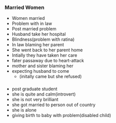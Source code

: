 ### Married Women

- Women married
- Problem with in law
- Post married problem
- Husband take her hospital
- Blindness(problem with ratina)
- In law blaming her parent
- She went back to her parent home
- Intially they have taken her care
- fater passaway due to heart-attack
- mother and sister blaming her
- expecting husband to come
  - (initally came but she refused)

###

- post graduate student
- she is quite and calm(introvert)
- she is not very brilliant
- she got married to person out of country
- she is alone
- giving birth to baby with problem(disabled child)
